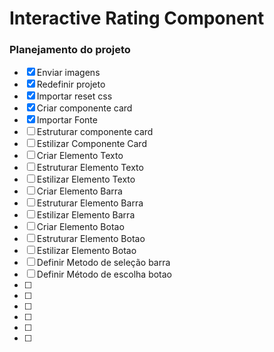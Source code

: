 # Interactive Rating Component 

### Planejamento do projeto 

- [x] Enviar imagens
- [x] Redefinir projeto
- [x] Importar reset css
- [x] Criar componente card 
- [x] Importar Fonte
- [ ] Estruturar componente card
- [ ] Estilizar Componente Card
- [ ] Criar Elemento Texto
- [ ] Estruturar Elemento Texto
- [ ] Estilizar Elemento Texto
- [ ] Criar Elemento Barra
- [ ] Estruturar Elemento Barra
- [ ] Estilizar Elemento Barra
- [ ] Criar Elemento Botao
- [ ] Estruturar Elemento Botao
- [ ] Estilizar Elemento Botao
- [ ] Definir Metodo de seleção barra
- [ ] Definir Método de escolha botao
- [ ] 
- [ ] 
- [ ] 
- [ ] 
- [ ] 
- [ ] 
